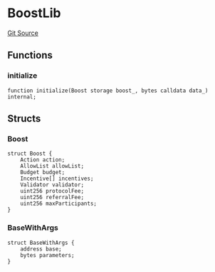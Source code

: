 # BoostLib
[Git Source](https://github.com/rabbitholegg/boost-protocol/blob/b3bb379d4e452f4f3050788b523e1f452cdc30c6/src/utils/BoostLib.sol)


## Functions
### initialize


```solidity
function initialize(Boost storage boost_, bytes calldata data_) internal;
```

## Structs
### Boost

```solidity
struct Boost {
    Action action;
    AllowList allowList;
    Budget budget;
    Incentive[] incentives;
    Validator validator;
    uint256 protocolFee;
    uint256 referralFee;
    uint256 maxParticipants;
}
```

### BaseWithArgs

```solidity
struct BaseWithArgs {
    address base;
    bytes parameters;
}
```

